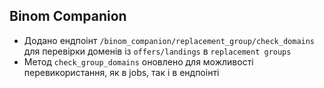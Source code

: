 
## Binom Companion

* Додано ендпоінт `/binom_companion/replacement_group/check_domains` для перевірки доменів із `offers/landings` в `replacement groups`
* Метод `check_group_domains` оновлено для можливості перевикористання, як в jobs, так і в ендпоінті